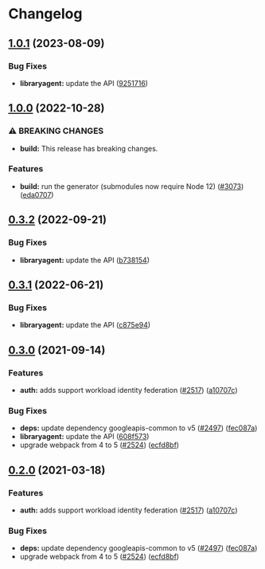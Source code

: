 # Changelog

## [1.0.1](https://github.com/googleapis/google-api-nodejs-client/compare/libraryagent-v1.0.0...libraryagent-v1.0.1) (2023-08-09)


### Bug Fixes

* **libraryagent:** update the API ([9251716](https://github.com/googleapis/google-api-nodejs-client/commit/9251716a7301d6503181a411d42ff0ef2cad0ca0))

## [1.0.0](https://github.com/googleapis/google-api-nodejs-client/compare/libraryagent-v0.3.2...libraryagent-v1.0.0) (2022-10-28)


### ⚠ BREAKING CHANGES

* **build:** This release has breaking changes.

### Features

* **build:** run the generator (submodules now require Node 12) ([#3073](https://github.com/googleapis/google-api-nodejs-client/issues/3073)) ([eda0707](https://github.com/googleapis/google-api-nodejs-client/commit/eda07079dadab46a80b6f9ede618f4f43030169e))

## [0.3.2](https://github.com/googleapis/google-api-nodejs-client/compare/libraryagent-v0.3.1...libraryagent-v0.3.2) (2022-09-21)


### Bug Fixes

* **libraryagent:** update the API ([b738154](https://github.com/googleapis/google-api-nodejs-client/commit/b738154db2fa2550997bb7bb56f7b04fb4991761))

## [0.3.1](https://github.com/googleapis/google-api-nodejs-client/compare/libraryagent-v0.3.0...libraryagent-v0.3.1) (2022-06-21)


### Bug Fixes

* **libraryagent:** update the API ([c875e94](https://github.com/googleapis/google-api-nodejs-client/commit/c875e944c89429edd8d703e543b1959eb05cfe9e))

## [0.3.0](https://www.github.com/googleapis/google-api-nodejs-client/compare/libraryagent-v0.2.0...libraryagent-v0.3.0) (2021-09-14)


### Features

* **auth:** adds support workload identity federation ([#2517](https://www.github.com/googleapis/google-api-nodejs-client/issues/2517)) ([a10707c](https://www.github.com/googleapis/google-api-nodejs-client/commit/a10707c477759e7c9ef6360a2fe800856fb600c1))


### Bug Fixes

* **deps:** update dependency googleapis-common to v5 ([#2497](https://www.github.com/googleapis/google-api-nodejs-client/issues/2497)) ([fec087a](https://www.github.com/googleapis/google-api-nodejs-client/commit/fec087abcf3d994dd41c3ffa0a0c12b1f9f09dae))
* **libraryagent:** update the API ([608f573](https://www.github.com/googleapis/google-api-nodejs-client/commit/608f573125c81897f2a49694a30bb9e974fd7837))
* upgrade webpack from 4 to 5  ([#2524](https://www.github.com/googleapis/google-api-nodejs-client/issues/2524)) ([ecfd8bf](https://www.github.com/googleapis/google-api-nodejs-client/commit/ecfd8bfcd06e1beabff7ec9a8c4000222379eb8d))

## [0.2.0](https://www.github.com/googleapis/google-api-nodejs-client/compare/libraryagent-v0.1.0...libraryagent-v0.2.0) (2021-03-18)


### Features

* **auth:** adds support workload identity federation ([#2517](https://www.github.com/googleapis/google-api-nodejs-client/issues/2517)) ([a10707c](https://www.github.com/googleapis/google-api-nodejs-client/commit/a10707c477759e7c9ef6360a2fe800856fb600c1))


### Bug Fixes

* **deps:** update dependency googleapis-common to v5 ([#2497](https://www.github.com/googleapis/google-api-nodejs-client/issues/2497)) ([fec087a](https://www.github.com/googleapis/google-api-nodejs-client/commit/fec087abcf3d994dd41c3ffa0a0c12b1f9f09dae))
* upgrade webpack from 4 to 5  ([#2524](https://www.github.com/googleapis/google-api-nodejs-client/issues/2524)) ([ecfd8bf](https://www.github.com/googleapis/google-api-nodejs-client/commit/ecfd8bfcd06e1beabff7ec9a8c4000222379eb8d))
